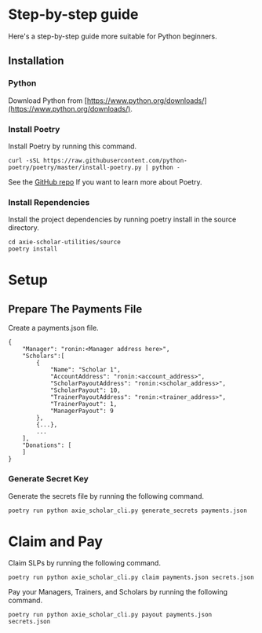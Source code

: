 # Step-by-step guide
Here's a step-by-step guide more suitable for Python beginners.

## Installation
### Python
Download Python from [https://www.python.org/downloads/](https://www.python.org/downloads/).

### Install Poetry
Install Poetry by running this command.

    curl -sSL https://raw.githubusercontent.com/python-poetry/poetry/master/install-poetry.py | python -

See the [GitHub repo](https://github.com/python-poetry/poetry) If you want to
learn more about Poetry.

### Install Rependencies
Install the project dependencies by running poetry install in the source
directory.

    cd axie-scholar-utilities/source
    poetry install

# Setup
## Prepare The Payments File

Create a payments.json file.

```
{
    "Manager": "ronin:<Manager address here>",
    "Scholars":[
        {
            "Name": "Scholar 1",
            "AccountAddress": "ronin:<account_address>",
            "ScholarPayoutAddress": "ronin:<scholar_address>",
            "ScholarPayout": 10,
            "TrainerPayoutAddress": "ronin:<trainer_address>",
            "TrainerPayout": 1,
            "ManagerPayout": 9
        },
        {...},
        ...
    ],
    "Donations": [
    ]
}
```

### Generate Secret Key
Generate the secrets file by running the following command.

    poetry run python axie_scholar_cli.py generate_secrets payments.json

# Claim and Pay

Claim SLPs by running the following command.

    poetry run python axie_scholar_cli.py claim payments.json secrets.json

Pay your Managers, Trainers, and Scholars by running the following command.

    poetry run python axie_scholar_cli.py payout payments.json secrets.json